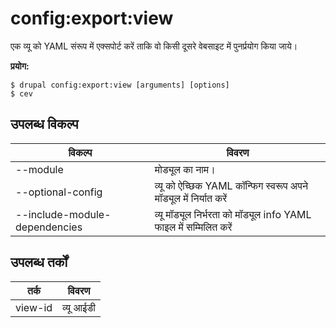 # config:export:view
एक व्यू को YAML संरूप में एक्सपोर्ट करें ताकि वो किसी दूसरे वेबसाइट में पुनर्प्रयोग किया जाये।

**प्रयोग:**
```
$ drupal config:export:view [arguments] [options] 
$ cev  
```

## उपलब्ध विकल्प
विकल्प | विवरण
-------|-------------
--module | मोड्यूल का नाम।
--optional-config | व्यू को ऐच्छिक YAML कॉन्फिग स्वरूप अपने मॉड्यूल में निर्यात करें
--include-module-dependencies | व्यू मॉड्यूल निर्भरता को मॉड्यूल info YAML फाइल में सम्मिलित करें

## उपलब्ध तर्कों
तर्क | विवरण
---------|-------------
view-id | व्यू आईडी
